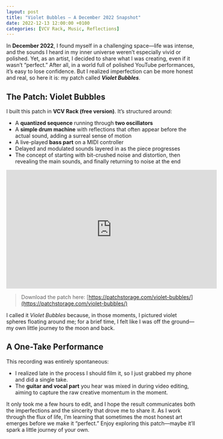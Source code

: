 ```yaml
---
layout: post
title: "Violet Bubbles – A December 2022 Snapshot"
date: 2022-12-13 12:00:00 +0100
categories: [VCV Rack, Music, Reflections]
---
```

In **December 2022**, I found myself in a challenging space—life was intense, and the sounds I heard in my inner universe weren’t especially vivid or polished. Yet, as an artist, I decided to share what I was creating, even if it wasn’t “perfect.” After all, in a world full of polished YouTube performances, it’s easy to lose confidence. But I realized imperfection can be more honest and real, so here it is: my patch called ***Violet Bubbles***.

## The Patch: Violet Bubbles
I built this patch in **VCV Rack (free version)**. It’s structured around:
- A **quantized sequence** running through **two oscillators**  
- A **simple drum machine** with reflections that often appear before the actual sound, adding a surreal sense of motion  
- A live-played **bass part** on a MIDI controller  
- Delayed and modulated sounds layered in as the piece progresses  
- The concept of starting with bit-crushed noise and distortion, then revealing the main sounds, and finally returning to noise at the end  

<iframe width="560" height="315" src="https://www.youtube.com/embed/svXpRCQ70o0?si=5_r6_c4oKyPwn620" title="YouTube video player" frameborder="0" allow="accelerometer; autoplay; clipboard-write; encrypted-media; gyroscope; picture-in-picture; web-share" referrerpolicy="strict-origin-when-cross-origin" allowfullscreen></iframe>

> Download the patch here: [https://patchstorage.com/violet-bubbles/](https://patchstorage.com/violet-bubbles/)

I called it *Violet Bubbles* because, in those moments, I pictured violet spheres floating around me; for a brief time, I felt like I was off the ground—my own little journey to the moon and back.

## A One-Take Performance
This recording was entirely spontaneous:
- I realized late in the process I should film it, so I just grabbed my phone and did a single take.  
- The **guitar and vocal part** you hear was mixed in during video editing, aiming to capture the raw creative momentum in the moment.  

It only took me a few hours to edit, and I hope the result communicates both the imperfections and the sincerity that drove me to share it. As I work through the flux of life, I’m learning that sometimes the most honest art emerges before we make it “perfect.” Enjoy exploring this patch—maybe it’ll spark a little journey of your own.